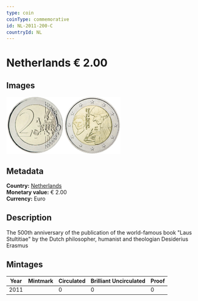 ```yaml
---
type: coin
coinType: commemorative
id: NL-2011-200-C
countryId: NL
---
```


# Netherlands € 2.00

## Images

<img src="../../Images/common-2007-200.webp" height="150" alt="Front image"><img src="Images/NL-2011-200.webp" height="150" alt="Back image">

## Metadata

**Country:** [Netherlands](../../Countries/Netherlands/index.md)\
**Monetary value:** € 2.00\
**Currency:** Euro

## Description
The 500th anniversary of the publication of the world-famous book "Laus Stultitiae" by the Dutch philosopher, humanist and theologian Desiderius Erasmus

## Mintages

| Year | Mintmark | Circulated | Brilliant Uncirculated | Proof |
| ---- | -------- | ---------- | ---------------------- | ----- |
| 2011 | | 0 | 0 | 0 |
